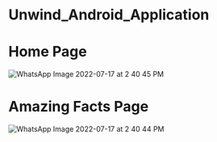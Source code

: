 # Unwind_Android_Application
# Home Page
![WhatsApp Image 2022-07-17 at 2 40 45 PM](https://user-images.githubusercontent.com/73352918/179840461-3b0063f7-127f-4dbd-a80b-59ad8eeee851.jpeg)
# Amazing Facts Page
![WhatsApp Image 2022-07-17 at 2 40 44 PM](https://user-images.githubusercontent.com/73352918/179840674-e40c4b4b-fb72-40b6-b032-81cf8982391c.jpeg)

